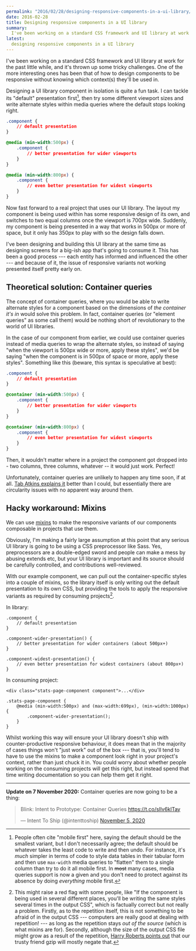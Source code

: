 ```yaml
---
permalink: "2016/02/28/designing-responsive-components-in-a-ui-library/"
date: 2016-02-28
title: Designing responsive components in a UI library
summary:
  I've been working on a standard CSS framework and UI library at work for the past little while, and it's thrown up some tricky challenges. One of the more interesting ones has been that of how to design components to be responsive without knowing which context(s) they'll be used in.
latest:
  designing responsive components in a UI library
---
```


I've been working on a standard CSS framework and UI library at work for the past little while, and it's thrown up some tricky challenges. One of the more interesting ones has been that of how to design components to be responsive without knowing which context(s) they'll be used in.

Designing a UI library component in isolation is quite a fun task. I can tackle its "default" presentation first[^firstmaybe], then try some different viewport sizes and write alternate styles within media queries where the default stops looking right.

[^firstmaybe]: People often cite "mobile first" here, saying the default should be the smallest variant, but I don't necessarily agree; the default should be whatever takes the least code to write and then undo. For instance, it's *much* simpler in terms of code to style data tables in their tabular form and then use `max-width` media queries to "flatten" them to a single column than try to do it all mobile first. In <del>most</del> many cases, media queries support is now a given and you don't need to protect against its absence by doing *everything* mobile first.

~~~css
.component {
	// default presentation
}

@media (min-width:500px) {
	.component {
		// better presentation for wider viewports
	}
}

@media (min-width:800px) {
	.component {
		// even better presentation for widest viewports
	}
}
~~~

Now fast forward to a real project that uses our UI library. The layout my component is being used within has some responsive design of its own, and switches to two equal columns once the viewport is 700px wide. Suddenly, my component is being presented in a way that works in 500px or more of space, but it only has 350px to play with so the design falls down.

I've been designing and building this UI library at the same time as designing screens for a big-ish app that's going to consume it. This has been a good process --- each entity has informed and influenced the other --- and because of it, the issue of responsive variants not working presented itself pretty early on.

## Theoretical solution: Container queries

The concept of container queries, where you would be able to write alternate styles for a component based on the dimensions of *the container it's in* would solve this problem. In fact, container queries (or "element queries" as some call them) would be nothing short of revolutionary to the world of UI libraries.

In the case of our component from earlier, we could use container queries instead of media queries to wrap the alternate styles, so instead of saying "when the viewport is 500px wide or more, apply these styles", we'd be saying "when the component is in 500px of space or more, apply these styles". Something like this (beware, this syntax is speculative at best):

~~~css
.component {
	// default presentation
}

@container (min-width:500px) {
	.component {
		// better presentation for wider viewports
	}
}

@container (min-width:800px) {
	.component {
		// even better presentation for widest viewports
	}
}
~~~

Then, it wouldn't matter where in a project the component got dropped into - two columns, three columns, whatever -- it would just work. Perfect!

Unfortunately, container queries are unlikely to happen any time soon, if at all. [Tab Atkins explains it](http://www.xanthir.com/b4VG0) better than I could, but essentially there are circularity issues with no apparent way around them.

## Hacky workaround: Mixins

We can use [mixins](https://sass-lang.com/documentation/at-rules/mixin) to make the responsive variants of our components composable in projects that use them.

Obviously, I'm making a fairly large assumption at this point that any serious UI library is going to be using a CSS preprocessor like Sass. Yes, preprocessors are a double-edged sword and people can make a mess by abusing extends etc, but your UI library is important and its source should be carefully controlled, and contributions well-reviewed.

With our example component, we can pull out the container-specific styles into a couple of mixins, so the library itself is only writing out the default presentation to its own CSS, but providing the tools to apply the responsive variants as required by consuming projects[^repetition].

[^repetition]: This might raise a red flag with some people, like "If the component is being used in several different places, you'll be writing the same styles several times in the output CSS", which is factually correct but not really a problem. Firstly, as to the repetition itself, this is not something to be afraid of in the output CSS --- computers are really good at dealing with repetition! --- as long as the repetition stays *out of the source* (which is what mixins are for). Secondly, although the size of the output CSS file might grow as a result of the repetition, [Harry Roberts points out](http://csswizardry.com/2016/02/mixins-better-for-performance/) that our trusty friend gzip will mostly negate that.

In library:

~~~less
.component {
	// default presentation
}

.component-wider-presentation() {
	// better presentation for wider containers (about 500px+)
}

.component-widest-presentation() {
	// even better presentation for widest containers (about 800px+)
}
~~~

In consuming project:

~~~markup
<div class="stats-page-component component">...</div>
~~~

~~~less
.stats-page-component {
	@media (min-width:500px) and (max-width:699px), (min-width:1000px) {
		.component-wider-presentation();
	}
}
~~~

Whilst working this way will ensure your UI library doesn't ship with counter-productive responsive behaviour, it does mean that in the majority of cases things won't "just work" out of the box --- that is, you'll tend to have to use the mixins to make a component look right in your project's context, rather than just chuck it in. You could worry about whether people working on the consuming projects will get this right, but instead spend that time writing documentation so you can help them get it right.

- - -

**Update on 7 November 2020:** Container queries are now going to be a thing:

<blockquote class="twitter-tweet"><p lang="en" dir="ltr">Blink: Intent to Prototype: Container Queries <a href="https://t.co/sIlv6klTay">https://t.co/sIlv6klTay</a></p>&mdash; Intent To Ship (@intenttoship) <a href="https://twitter.com/intenttoship/status/1324351881251033089?ref_src=twsrc%5Etfw">November 5, 2020</a></blockquote>
